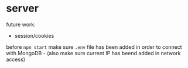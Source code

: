 # server

future work:

- session/cookies

before `npm start` make sure `.env` file has been added in order to connect with MongoDB - (also make sure current IP has beend added in network access) 
